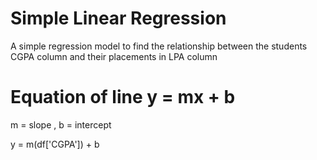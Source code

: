 # Simple Linear Regression

A simple regression model to find the relationship between the students CGPA column and their placements in LPA column

# Equation of line y = mx + b

m = slope , b = intercept 

y = m(df['CGPA']) + b
